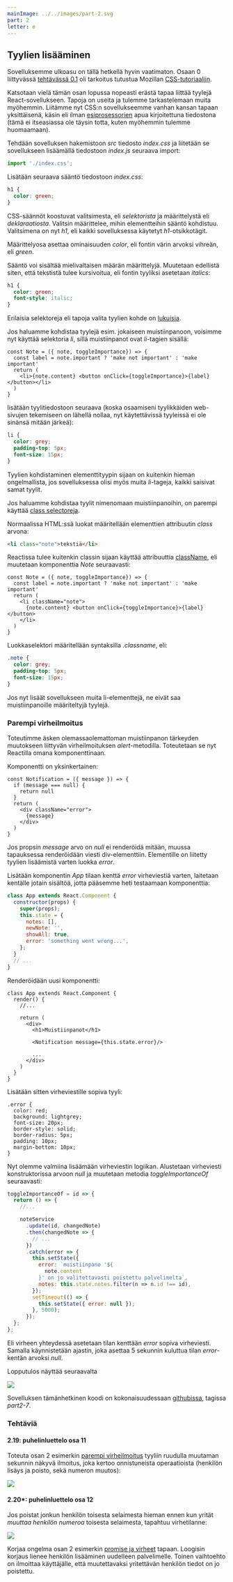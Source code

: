 ```yaml
---
mainImage: ../../images/part-2.svg
part: 2
letter: e
---
```


<div class="content">

## Tyylien lisääminen

Sovelluksemme ulkoasu on tällä hetkellä hyvin vaatimaton. Osaan 0 liittyvässä [tehtävässä 0.1](/tehtävät/#web-sovellusten-perusteet) oli tarkoitus tutustua Mozillan [CSS-tutoriaaliin](https://developer.mozilla.org/en-US/docs/Learn/Getting_started_with_the_web/CSS_basics).

Katsotaan vielä tämän osan lopussa nopeasti erästä tapaa liittää tyylejä React-sovellukseen. Tapoja on useita ja tulemme tarkastelemaan muita myöhemmin. Liitämme nyt CSS:n sovellukseemme vanhan kansan tapaan yksittäisenä, käsin eli ilman [esiprosessorien](https://developer.mozilla.org/en-US/docs/Glossary/CSS_preprocessor) apua kirjoitettuna tiedostona (tämä ei itseasiassa ole täysin totta, kuten myöhemmin tulemme huomaamaan).

Tehdään sovelluksen hakemistoon _src_ tiedosto _index.css_ ja liitetään se sovellukseen lisäämällä tiedostoon _index.js_ seuraava import:

```js
import './index.css';
```

Lisätään seuraava sääntö tiedostoon _index.css_:

```css
h1 {
  color: green;
}
```

CSS-säännöt koostuvat valitsimesta, eli _selektorista_ ja määrittelystä eli _deklaraatiosta_. Valitsin määrittelee, mihin elementteihin sääntö kohdistuu. Valitsimena on nyt _h1_, eli kaikki sovelluksessa käytetyt _h1_-otsikkotägit.

Määrittelyosa asettaa ominaisuuden _color_, eli fontin värin arvoksi vihreän, eli _green_.

Sääntö voi sisältää mielivaltaisen määrän määrittelyjä. Muutetaan edellistä siten, että tekstistä tulee kursivoitua, eli fontin tyyliksi asetetaan _italics_:

```css
h1 {
  color: green;
  font-style: italic;
}
```

Erilaisia selektoreja eli tapoja valita tyylien kohde on [lukuisia](https://developer.mozilla.org/en-US/docs/Web/CSS/CSS_Selectors).

Jos haluamme kohdistaa tyylejä esim. jokaiseen muistiinpanoon, voisimme nyt käyttää selektoria _li_, sillä muistiinpanot ovat _li_-tagien sisällä:

```react
const Note = ({ note, toggleImportance}) => {
  const label = note.important ? 'make not important' : 'make important'
  return (
    <li>{note.content} <button onClick={toggleImportance}>{label}</button></li>
  )
}
```

lisätään tyylitiedostoon seuraava (koska osaamiseni tyylikkäiden web-sivujen tekemiseen on lähellä nollaa, nyt käytettävissä tyyleissä ei ole sinänsä mitään järkeä):

```css
li {
  color: grey;
  padding-top: 5px;
  font-size: 15px;
}
```

Tyylien kohdistaminen elementtityypin sijaan on kuitenkin hieman ongelmallista, jos sovelluksessa olisi myös muita _li_-tageja, kaikki saisivat samat tyylit.

Jos haluamme kohdistaa tyylit nimenomaan muistiinpanoihin, on parempi käyttää [class selectoreja](https://developer.mozilla.org/en-US/docs/Web/CSS/Class_selectors).

Normaalissa HTML:ssä luokat määritellään elementtien attribuutin _class_ arvona:

```html
<li class="note">tekstiä</li>
```

Reactissa tulee kuitenkin classin sijaan käyttää attribuuttia [className](https://reactjs.org/docs/dom-elements.html#classname), eli muutetaan komponenttia _Note_ seuraavasti:

```react
const Note = ({ note, toggleImportance}) => {
  const label = note.important ? 'make not important' : 'make important'
  return (
    <li className="note">
      {note.content} <button onClick={toggleImportance}>{label}</button>
    </li>
  )
}
```

Luokkaselektori määritellään syntaksilla _.classname_, eli:

```css
.note {
  color: grey;
  padding-top: 5px;
  font-size: 15px;
}
```

Jos nyt lisäät sovellukseen muita li-elementtejä, ne eivät saa muistiinpanoille määriteltyjä tyylejä.

### Parempi virheilmoitus

Toteutimme äsken olemassaolemattoman muistiinpanon tärkeyden muutokseen liittyvän virheilmoituksen _alert_-metodilla. Toteutetaan se nyt Reactilla omana komponenttinaan.

Komponentti on yksinkertainen:

```react
const Notification = ({ message }) => {
  if (message === null) {
    return null
  }
  return (
    <div className="error">
      {message}
    </div>
  )
}
```

Jos propsin _message_ arvo on _null_ ei renderöidä mitään, muussa tapauksessa renderöidään viesti div-elementtiin. Elementille on liitetty tyylien lisäämistä varten luokka _error_.

Lisätään komponentin _App_ tilaan kenttä _error_ virheviestiä varten, laitetaan kentälle jotain sisältöä, jotta pääsemme heti testaamaan komponenttia:

```js
class App extends React.Component {
  constructor(props) {
    super(props);
    this.state = {
      notes: [],
      newNote: '',
      showAll: true,
      error: 'something went wrong...',
    };
  }
  // ...
}
```

Renderöidään uusi komponentti:

```react
class App extends React.Component {
  render() {
    //...

    return (
      <div>
        <h1>Muistiinpanot</h1>

        <Notification message={this.state.error}/>

        ...
      </div>
    )
  }
}
```

Lisätään sitten virheviestille sopiva tyyli:

```error
.error {
  color: red;
  background: lightgrey;
  font-size: 20px;
  border-style: solid;
  border-radius: 5px;
  padding: 10px;
  margin-bottom: 10px;
}
```

Nyt olemme valmiina lisäämään virheviestin logiikan. Alustetaan virheviesti konstruktorissa arvoon _null_ ja muutetaan metodia _toggleImportanceOf_ seuraavasti:

```js
toggleImportanceOf = id => {
  return () => {
    //...

    noteService
      .update(id, changedNote)
      .then(changedNote => {
        // ...
      })
      .catch(error => {
        this.setState({
          error: `muistiinpano '${
            note.content
          }' on jo valitettavasti poistettu palvelimelta`,
          notes: this.state.notes.filter(n => n.id !== id),
        });
        setTimeout(() => {
          this.setState({ error: null });
        }, 5000);
      });
  };
};
```

Eli virheen yhteydessä asetetaan tilan kenttään _error_ sopiva virheviesti. Samalla käynnistetään ajastin, joka asettaa 5 sekunnin kuluttua tilan _error_-kentän arvoksi _null_.

Lopputulos näyttää seuraavalta

![](../images/2/15b.png)

Sovelluksen tämänhetkinen koodi on kokonaisuudessaan [githubissa](https://github.com/FullStack-HY/part2-notes/tree/part2-7), tagissa _part2-7_.

</div>

<div class="tasks">

<h3>Tehtäviä</h3>

<h4>2.19: puhelinluettelo osa 11</h4>

Toteuta osan 2 esimerkin [parempi virheilmoitus](/osa2/#parempi-virheilmoitus) tyyliin ruudulla muutaman sekunnin näkyvä ilmoitus, joka kertoo onnistuneista operaatioista (henkilön lisäys ja poisto, sekä numeron muutos):

![](../assets/teht/17.png)

<h4>2.20*: puhelinluettelo osa 12</h4>

Jos poistat jonkun henkilön toisesta selaimesta hieman ennen kun yrität _muuttaa henkilön numeroa_ toisesta selaimesta, tapahtuu virhetilanne:

![](../assets/teht/18.png)

Korjaa ongelma osan 2 esimerkin [promise ja virheet](/osa2/#promise-ja-virheet) tapaan. Loogisin korjaus lienee henkilön lisääminen uudelleen palvelimelle. Toinen vaihtoehto on ilmoittaa käyttäjälle, että muutettavaksi yritettävän henkilön tiedot on jo poistettu.

</div>
